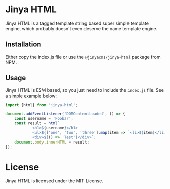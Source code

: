 # Jinya HTML
Jinya HTML is a tagged template string based super simple template engine, which probably doesn't even deserve the name template engine.

## Installation
Either copy the index.js file or use the `@jinyacms/jinya-html` package from NPM. 

## Usage
Jinya HTML is ESM based, so you just need to include the `index.js` file. See a simple example below:

```javascript
import {html} from 'jinya-html';

document.addEventListener('DOMContentLoaded', () => {
    const username = 'Foobar';
    const result = html`
            <h1>${username}</h1>
            <ul>${['one', 'two', 'three'].map(item => `<li>${item}</li>`)}</ul>
            <div>${() => 'Test'}</div>`;
    document.body.innerHTML = result;
});
```

# License
Jinya HTML is licensed under the MIT License.